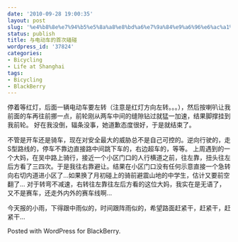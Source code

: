 ```yaml
---
date: '2010-09-28 19:00:35'
layout: post
slug: '%e4%b8%8e%e7%94%b5%e5%8a%a8%e8%bd%a6%e7%9a%84%e9%a6%96%e6%ac%a1%e7%a3%95%e7%a2%b0'
status: publish
title: 与电动车的首次磕碰
wordpress_id: '37824'
categories:
- Bicycling
- Life at Shanghai
tags:
- Bicycling
- BlackBerry
---
```


停着等红灯，后面一辆电动车要左转（注意是红灯方向左转。。。），然后按喇叭让我前面的车再往前挪一点，前轮刚从两车中间的缝隙钻过就猛一加速，结果脚撑挂到我前轮。
好在我没倒，辐条没事，她道歉态度很好，于是就结束了。

不管是开车还是骑车，现在对安全最大的威胁总不是自己可控的。逆向行驶的，走S型路线的，停车不靠边直接路中间跳下车的，右边超车的，等等。
上周遇到的一个大妈，在吴中路上骑行，接近一个小区门口的人行横道之前，往左靠，扭头往左后方看了三四次。于是我往右靠避让。结果在小区门口没有任何示意直接一个急转向右切内道进小区了…如果换了月初碰上的骑前避震山地的中学生，估计又要前空翻了…
对于转弯不减速，右转往左靠往左后方看的这位大妈，我实在是无语了，又不是赛车，还走外内外的赛车线啊…


今天报的小雨，下得跟中雨似的，时间跟阵雨似的，希望路面赶紧干，赶紧干，赶紧干… 

Posted with WordPress for BlackBerry.
